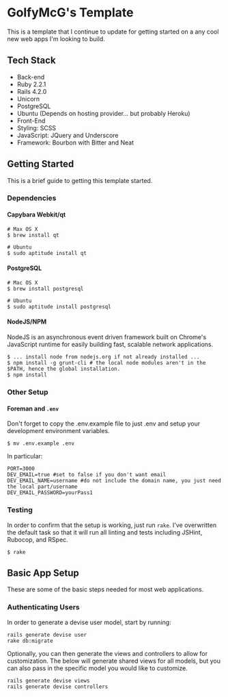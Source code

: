 # GolfyMcG's Template
This is a template that I continue to update for getting started on a any cool new web apps I'm looking to build.

## Tech Stack
 - Back-end
  - Ruby 2.2.1
  - Rails 4.2.0
  - Unicorn
  - PostgreSQL
  - Ubuntu (Depends on hosting provider... but probably Heroku)
 - Front-End
  - Styling: SCSS
  - JavaScript: JQuery and Underscore
  - Framework: Bourbon with Bitter and Neat

## Getting Started
This is a brief guide to getting this template started.

### Dependencies
#### Capybara Webkit/qt
```
# Max OS X
$ brew install qt

# Ubuntu
$ sudo aptitude install qt
```

#### PostgreSQL
```
# Mac OS X
$ brew install postgresql

# Ubuntu
$ sudo aptitude install postgresql
```

#### NodeJS/NPM
NodeJS is an asynchronous event driven framework built on Chrome's JavaScript runtime for easily building fast, scalable network applications.

```
$ ... install node from nodejs.org if not already installed ...
$ npm install -g grunt-cli # the local node modules aren't in the $PATH, hence the global installation.
$ npm install
```

### Other Setup

#### Foreman and `.env`
Don't forget to copy the .env.example file to just .env and setup your development environment variables.

```
$ mv .env.example .env
```

In particular:
```
PORT=3000
DEV_EMAIL=true #set to false if you don't want email
DEV_EMAIL_NAME=username #do not include the domain name, you just need the local part/username
DEV_EMAIL_PASSWORD=yourPass1
```

### Testing
In order to confirm that the setup is working, just run `rake`. I've overwritten the default task so that it will run all linting and tests including JSHint, Rubocop, and RSpec.
```
$ rake
```

## Basic App Setup
These are some of the basic steps needed for most web applications.

### Authenticating Users
In order to generate a devise user model, start by running:

```
rails generate devise user
rake db:migrate
```

Optionally, you can then generate the views and controllers to allow for customization. The below will generate shared views for all models, but you can also pass in the specific model you would like to customize.
```
rails generate devise views
rails generate devise controllers
```
